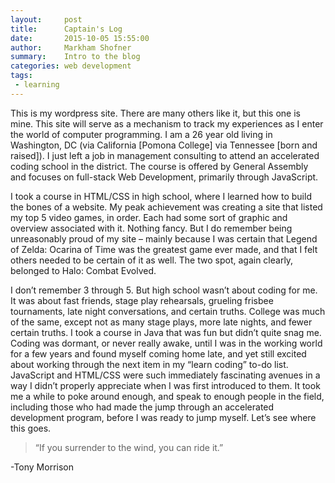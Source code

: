 ```yaml
---
layout:     post
title:      Captain's Log
date:       2015-10-05 15:55:00
author:     Markham Shofner
summary:    Intro to the blog
categories: web development
tags:
 - learning
---
```


This is my wordpress site. There are many others like it, but this one is mine. This site will serve as a mechanism to track my experiences as I enter the world of computer programming. I am a 26 year old living in Washington, DC (via California [Pomona College] via Tennessee [born and raised]). I just left a job in management consulting to attend an accelerated coding school in the district. The course is offered by General Assembly and focuses on full-stack Web Development, primarily through JavaScript.

I took a course in HTML/CSS in high school, where I learned how to build the bones of a website. My peak achievement was creating a site that listed my top 5 video games, in order. Each had some sort of graphic and overview associated with it. Nothing fancy. But I do remember being unreasonably proud of my site – mainly because I was certain that Legend of Zelda: Ocarina of Time was the greatest game ever made, and that I felt others needed to be certain of it as well. The two spot, again clearly, belonged to Halo: Combat Evolved.

I don’t remember 3 through 5. But high school wasn’t about coding for me. It was about fast friends, stage play rehearsals, grueling frisbee tournaments, late night conversations, and certain truths. College was much of the same, except not as many stage plays, more late nights, and fewer certain truths. I took a course in Java that was fun but didn’t quite snag me. Coding was dormant, or never really awake, until I was in the working world for a few years and found myself coming home late, and yet still excited about working through the next item in my “learn coding” to-do list. JavaScript and HTML/CSS were such immediately fascinating avenues in a way I didn’t properly appreciate when I was first introduced to them. It took me a while to poke around enough, and speak to enough people in the field, including those who had made the jump through an accelerated development program, before I was ready to jump myself. Let’s see where this goes.

> “If you surrender to the wind, you can ride it.”

  -Tony Morrison

